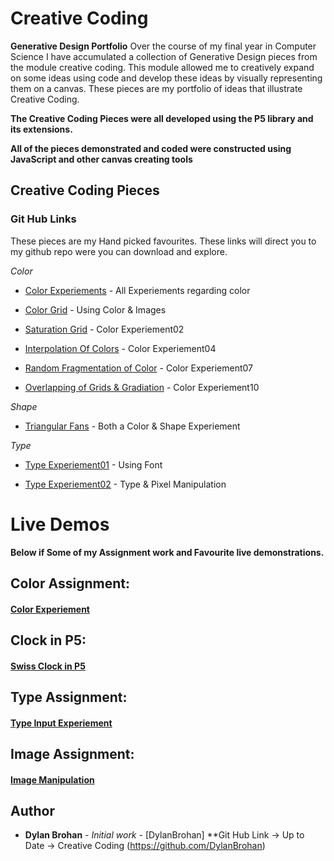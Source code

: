 # Creative Coding

**Generative Design Portfolio**
Over the course of my final year in Computer Science I have accumulated a collection of Generative Design pieces from the module creative coding. This module allowed me to creatively expand on some ideas using code and develop these ideas by visually representing them on a canvas. These pieces are my portfolio of ideas that illustrate Creative Coding.

**The Creative Coding Pieces were all developed using the P5 library and its extensions.**

**All of the pieces demonstrated and coded were constructed using JavaScript and other canvas creating tools**

## Creative Coding Pieces

### Git Hub Links

These pieces are my Hand picked favourites. These links will direct you to my github repo were you can download and explore.

_Color_

- [Color Experiements](https://github.com/DylanBrohan/Generative-Design-Portfolio/tree/master/Chapter01-Color%20Experiements) - All Experiements regarding color

- [Color Grid](https://github.com/DylanBrohan/Generative-Design-Portfolio/tree/master/Images/Image%20Manipulation) - Using Color & Images

- [Saturation Grid](https://github.com/DylanBrohan/Generative-Design-Portfolio/tree/master/Chapter01-Color%20Experiements/colorChapter01/Excercise02/StepFinal) - Color Experiement02

- [Interpolation Of Colors](https://github.com/DylanBrohan/Generative-Design-Portfolio/tree/master/Chapter01-Color%20Experiements/colorChapter01/Excercise04/StepFinal) - Color Experiement04

- [Random Fragmentation of Color](https://github.com/DylanBrohan/Generative-Design-Portfolio/tree/master/Chapter01-Color%20Experiements/colorChapter01/Excercise07/StepFinal) - Color Experiement07

- [Overlapping of Grids & Gradiation](https://github.com/DylanBrohan/Generative-Design-Portfolio/tree/master/Chapter01-Color%20Experiements/colorChapter01/Excercise10) - Color Experiement10

_Shape_

- [Triangular Fans](<https://github.com/DylanBrohan/Generative-Design-Portfolio/tree/master/Chapter01-Color/color(Chapter01)/Excercise03/StepFinal>) - Both a Color & Shape Experiement

_Type_

- [Type Experiement01](https://github.com/DylanBrohan/Generative-Design-Portfolio/tree/master/Chapter03-Type/type_from_outline_template) - Using Font

- [Type Experiement02](https://github.com/DylanBrohan/Generative-Design-Portfolio/tree/master/Chapter03-Type/type_from_pixels_template) - Type & Pixel Manipulation

# Live Demos

**Below if Some of my Assignment work and Favourite live demonstrations.**

## Color Assignment:

#### [Color Experiement](Generative-Design-Portfolio/Chapter01-ColorExperiements/colorChapter01/Excercise04/StepFinal/)

## Clock in P5:

#### [Swiss Clock in P5](Generative-Design-Portfolio/Chapter02-Shape-Experiements/InClassExam-CreativeCoding/StepFinal/)

## Type Assignment:

#### [Type Input Experiement](Generative-Design-Portfolio/Chapter03-Type/Assignment3-Type/)

## Image Assignment:

#### [Image Manipulation](<Generative-Design-Portfolio/Images/manipulatingImages(Chapter02)/step04/>)

## Author

- **Dylan Brohan** - _Initial work_ - [DylanBrohan]
  \*\*Git Hub Link -> Up to Date -> Creative Coding
  (https://github.com/DylanBrohan)
